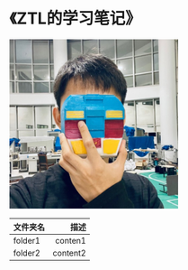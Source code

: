 # 《ZTL的学习笔记》
<img src="/ProfilePicture.jpg" width="300px">

文件夹名|描述
:-|-:
folder1|conten1
folder2|content2
